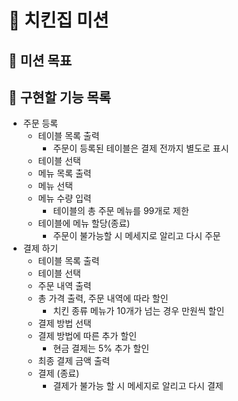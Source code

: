# 🍗 치킨집 미션

## 🎯 미션 목표

## 📝 구현할 기능 목록

- 주문 등록
  - 테이블 목록 출력
    - 주문이 등록된 테이블은 결제 전까지 별도로 표시
  - 테이블 선택
  - 메뉴 목록 출력
  - 메뉴 선택
  - 메뉴 수량 입력
    - 테이블의 총 주문 메뉴를 99개로 제한
  - 테이블에 메뉴 할당(종료)
    - 주문이 불가능할 시 메세지로 알리고 다시 주문
- 결제 하기
  - 테이블 목록 출력
  - 테이블 선택
  - 주문 내역 출력
  - 총 가격 출력, 주문 내역에 따라 할인
    - 치킨 종류 메뉴가 10개가 넘는 경우 만원씩 할인
  - 결제 방법 선택
  - 결제 방법에 따른 추가 할인
    - 현금 결제는 5% 추가 할인
  - 최종 결제 금액 출력
  - 결제 (종료)
    - 결제가 불가능 할 시 메세지로 알리고 다시 결제